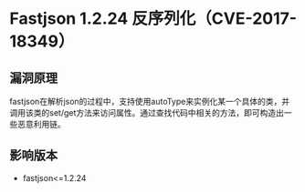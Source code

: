 # Fastjson 1.2.24 反序列化（CVE-2017-18349）

## 漏洞原理

fastjson在解析json的过程中，支持使用autoType来实例化某一个具体的类，并调用该类的set/get方法来访问属性。通过查找代码中相关的方法，即可构造出一些恶意利用链。

## 影响版本

- fastjson<=1.2.24